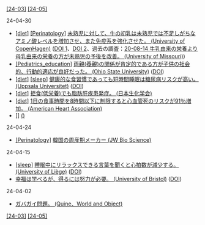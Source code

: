 [\[24-03\]](2403.md) [\[24-05\]](2405.md)

24-04-30
* [\[diet\]](diet.md) [\[Perinatology\]](Perinatology.md) [未熟児に対して、牛の初乳は未熟児では不足しがちなアミノ酸レベルを増加させ、また免疫系を強化させた。 (University of CopenHagen)](https://healthsciences.ku.dk/newsfaculty-news/2023/10/for-prematurely-born-infants-cow-colostrum-can-be-used-to-supplement-mothers-own-milk) ([DOI 1](https://doi.org/10.1016/j.clnu.2023.06.024)、[DOI 2](https://doi.org/10.1016/j.clnu.2023.03.008)、過去の調査：[20-08-14 牛乳由来の栄養より母乳由来の栄養の方が未熟児の予後を改善。 (University of Missouri)](2008.md))
* [\[Pediatrics_education\]](Pediatrics_education.md) [両親(養親)の関係が肯定的である方が子供の社会的、行動的適応が良好だった。 (Ohio State University)](https://www.osu.edu/impact/now-at-ohio-state/co-parenting) ([DOI](https://doi.org/10.1111/cdev.13904))
* [\[diet\]](diet.md) [\[sleep\]](sleep.md) [健康的な食習慣であっても短時間睡眠は糖尿病リスクが高い。 (Uppsala Universitet)](https://www.uu.se/en/press/press-releases/2024/2024-03-06-too-little-sleep-raises-risk-of-type-2-diabetes) ([DOI](https://doi.org/10.1001/jamanetworkopen.2024.1147))
* [\[diet\]](diet.md) [拒食(低栄養)でも脂肪肝疾患発症。 (日本生化学会)](https://seikagaku.jbsoc.or.jp/10.14952/SEIKAGAKU.2021.930035/data/index.html)
* [\[diet\]](diet.md) [1日の食事時間を8時間以下に制限すると心血管死のリスクが91％増加。 (American Heart Association)](https://newsroom.heart.org/news/8-hour-time-restricted-eating-linked-to-a-91-higher-risk-of-cardiovascular-death)
* [\[\]]() [()](https://www.eurekalert.org/news-releases/1037928)

24-04-24
* [\[Perinatology\]](Perinatology.md) [韓国の周産期メーカー (JW Bio Science)](https://www.jw-bioscience.co.kr/bioscience/en/main.jsp)

24-04-15
* [\[sleep\]](sleep.md) [睡眠中にリラックスできる言葉を聞くと心拍数が減少する。 (University of Liège)](https://www.giga.uliege.be/cms/c_12409181/en/hearing-relaxing-words-in-your-sleep-slows-your-heart-down) ([DOI](https://doi.org/10.1111/jsr.14160))
* [幸福は学べるが、得るには努力が必要。 (University of Bristol)](https://www.bristol.ac.uk/news/2024/march/science-of-happiness-new-findings.html) ([DOI](https://doi.org/10.1007/s10734-024-01202-4))

24-04-02
* [ガバガイ問題。 (Quine、World and Object)](https://en.wikipedia.org/wiki/Word_and_Object)

[\[24-03\]](2403.md) [\[24-05\]](2405.md)

